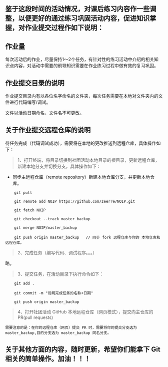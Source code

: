 ## 鉴于这段时间的活动情况，对课后练习内容作一些调整，以便更好的通过练习巩固活动内容，促进知识掌握，对作业提交过程作如下说明：

## 作业量

每次活动后的作业，尽量保持1～2个任务，有针对性的练习活动中介绍的相关知识点内容，对活动中需要的前导知识需要在作业练习过程中做有效的复习巩固。

## 作业提交目录的说明

作业提交目录内有以各位名字命名的文件夹，每次任务需要在本地对文件夹内的文件进行代码编写/调试。

文件以活动日期命名，文件名不可更改。

## 关于作业提交远程仓库的说明

待任务完成（代码调试成功），需要将在本地的更改推送到远程仓库，具体操作如下：
>1、打开终端，将目录切换到社团活动本地目录的根目录，更新远程仓库，新建本地分支并切换分支，具体操作如下：

- 同步主远程仓库（remote repository）新建本地仓库分支，并更新本地仓库。
```
    git pull

    git remote add NOIP https://github.com/zeerre/NOIP.git

    git fetch NOIP

    git checkout --track master_backup
    
    git merge NOIP/master_backup

    git push origin master_backup   // 同步 fork 远程仓库与你的 本地仓库和远程仓库。
```

>2、完成任务（编写代码、调试程序。。。）

略。

>3、提交任务，在活动目录下执行命令如下：

```
    git add .

    git commit -m "说明完成任务的名称+日期"

    git push origin master_backup
```

>4、打开社团活动 GitHub 本地远程仓库（网页模式），提交向主仓库的 PR(pull requests)

    需要注意的是：在你的远程仓库（网页）提交 PR 时，需要将你的提交分支选为 master_backup,目的分支选为 master_backup 同名分支。


## 关于其他方面的内容，随时更新，希望你们能拿下 Git 相关的简单操作。加油！！！

